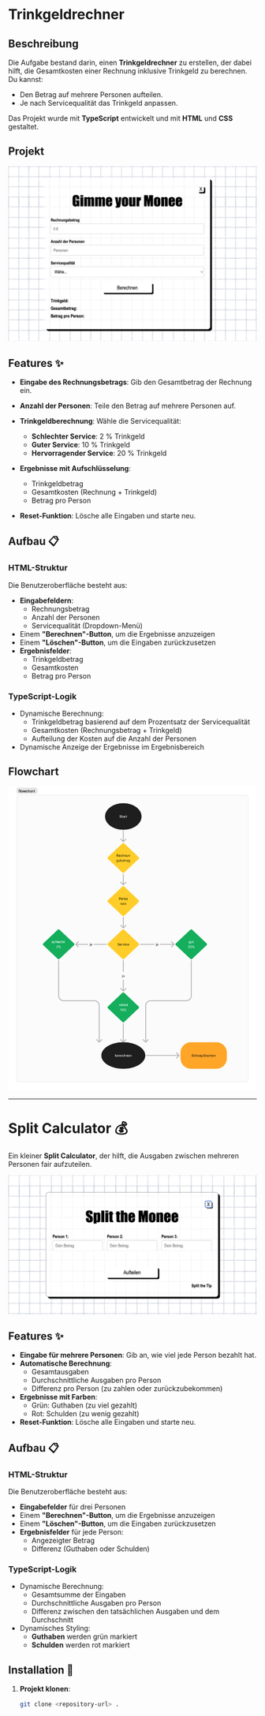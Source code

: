 # Trinkgeldrechner

## Beschreibung

Die Aufgabe bestand darin, einen **Trinkgeldrechner** zu erstellen, der dabei hilft, die Gesamtkosten einer Rechnung inklusive Trinkgeld zu berechnen. 
Du kannst: 

- Den Betrag auf mehrere Personen aufteilen.
- Je nach Servicequalität das Trinkgeld anpassen.

Das Projekt wurde mit **TypeScript** entwickelt und mit **HTML** und **CSS** gestaltet.

## Projekt

![screenshot](./public/rechner.png)


## Features ✨

- **Eingabe des Rechnungsbetrags**: Gib den Gesamtbetrag der Rechnung ein.
- **Anzahl der Personen**: Teile den Betrag auf mehrere Personen auf.
- **Trinkgeldberechnung**: Wähle die Servicequalität:
  - **Schlechter Service**: 2 % Trinkgeld
  - **Guter Service**: 10 % Trinkgeld
  - **Hervorragender Service**: 20 % Trinkgeld
- **Ergebnisse mit Aufschlüsselung**:
  - Trinkgeldbetrag
  - Gesamtkosten (Rechnung + Trinkgeld)
  - Betrag pro Person

- **Reset-Funktion**: Lösche alle Eingaben und starte neu.

## Aufbau 📋

### HTML-Struktur
Die Benutzeroberfläche besteht aus:
- **Eingabefeldern**:
  - Rechnungsbetrag
  - Anzahl der Personen
  - Servicequalität (Dropdown-Menü)
- Einem **"Berechnen"-Button**, um die Ergebnisse anzuzeigen
- Einem **"Löschen"-Button**, um die Eingaben zurückzusetzen
- **Ergebnisfelder**:
  - Trinkgeldbetrag
  - Gesamtkosten
  - Betrag pro Person

### TypeScript-Logik
- Dynamische Berechnung:
  - Trinkgeldbetrag basierend auf dem Prozentsatz der Servicequalität
  - Gesamtkosten (Rechnungsbetrag + Trinkgeld)
  - Aufteilung der Kosten auf die Anzahl der Personen
- Dynamische Anzeige der Ergebnisse im Ergebnisbereich

## Flowchart

![screenshot](./public/flowchart.png)

------------

# Split Calculator 💰

Ein kleiner **Split Calculator**, der hilft, die Ausgaben zwischen mehreren Personen fair aufzuteilen. 

![screenshot](./public/split.png)

## Features ✨

- **Eingabe für mehrere Personen**: Gib an, wie viel jede Person bezahlt hat.
- **Automatische Berechnung**:
  - Gesamtausgaben
  - Durchschnittliche Ausgaben pro Person
  - Differenz pro Person (zu zahlen oder zurückzubekommen)
- **Ergebnisse mit Farben**:
  - Grün: Guthaben (zu viel gezahlt)
  - Rot: Schulden (zu wenig gezahlt)
- **Reset-Funktion**: Lösche alle Eingaben und starte neu.

## Aufbau 📋

### HTML-Struktur
Die Benutzeroberfläche besteht aus:
- **Eingabefelder** für drei Personen
- Einem **"Berechnen"-Button**, um die Ergebnisse anzuzeigen
- Einem **"Löschen"-Button**, um die Eingaben zurückzusetzen
- **Ergebnisfelder** für jede Person:
  - Angezeigter Betrag
  - Differenz (Guthaben oder Schulden)

### TypeScript-Logik
- Dynamische Berechnung:
  - Gesamtsumme der Eingaben
  - Durchschnittliche Ausgaben pro Person
  - Differenz zwischen den tatsächlichen Ausgaben und dem Durchschnitt
- Dynamisches Styling:
  - **Guthaben** werden grün markiert
  - **Schulden** werden rot markiert

## Installation 🔧

1. **Projekt klonen**:
   ```bash
   git clone <repository-url> .

